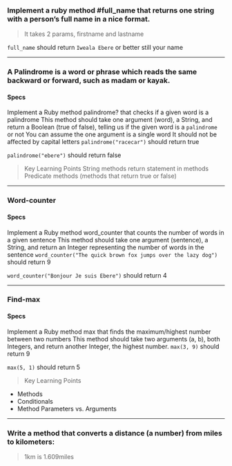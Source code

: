 ### Implement a ruby method #full_name that returns one string with a person’s full name in a nice format.
> It takes 2 params, firstname and lastname

`full_name` should return `Iweala Ebere` or better still your name

-------

### A Palindrome is a word or phrase which reads the same backward or forward, such as madam or kayak.

#### Specs
Implement a Ruby method palindrome? that checks if a given word is a palindrome
This method should take one argument (word), a String, and return a Boolean (true of false), telling us if the given word is a `palindrome` or not
You can assume the one argument is a single word
It should not be affected by capital letters
`palindrome("racecar")` should return true

`palindrome("ebere")` should return false

> Key Learning Points
String methods
return statement in methods
Predicate methods (methods that return true or false)

------

### Word-counter

#### Specs
Implement a Ruby method word_counter that counts the number of words in a given sentence
This method should take one argument (sentence), a String, and return an Integer representing the number of words in the sentence
`word_counter("The quick brown fox jumps over the lazy dog")` should return 9

`word_counter("Bonjour Je suis Ebere")` should return 4

------
### Find-max
#### Specs
Implement a Ruby method max that finds the maximum/highest number between two numbers
This method should take two arguments (a, b), both Integers, and return another Integer, the highest number.
`max(3, 9)` should return 9

`max(5, 1)` should return 5

>Key Learning Points
* Methods
* Conditionals
* Method Parameters vs. Arguments

----------

### Write a method that converts a distance (a number) from miles to kilometers:

> 1km  is 1.609miles
